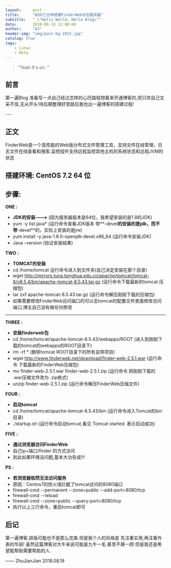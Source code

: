 ```yaml
---
layout:     post
title:      "如何三分钟搭建FinderWeb日志服务器"
subtitle:   " \"Hello World, Hello Blog\""
date:       2018-08-19 12:00:00
author:     "AJ"
header-img: "img/post-bg-2015.jpg"
catalog: true
tags:
    - Linux
    - Meta
---
```


> “Yeah It's on. ”


## 前言

第一遍Blog  准备写一点自己经过怎样的心历路程想着来开通博客的,但只奈自己文采不佳,无从开头!待后期整理好思路后我也出一遍博客的搭建过程! 

<p id = "build"></p>
---

## 正文
FinderWeb是一个高性能的Web版分布式文件管理工具，支持文件在线管理，日志文件在线查看和搜索.监控组件支持远程监控其他主机的系统状态和远程JVM的状态

## 搭建环境: CentOS 7.2 64 位 
     
## 步骤:

**ONE :**
* **JDK的安装--->**
(因为服务器版本是64位，我希望安装的是1.8的JDK)
* yum -y list java*  (运行命令查看JDK版本   带**-devel**的安装的是jdk，而不带**-devel**的，实际上安装的是jre)
* yum install -y java-1.8.0-openjdk-devel.x86_64  (运行命令安装JDK)
* Java –version   (验证安装结果)



**TWO :**
* **TOMCAT的安装**
* cd /home/tomcat   运行命令进入到文件夹(自己决定安装在那个目录)
* wget http://mirrors.tuna.tsinghua.edu.cn/apache/tomcat/tomcat-8/v8.5.4/bin/apache-tomcat-8.5.43.tar.gz  (运行命令下载最新的tomcat 压缩包)
* tar zxf apache-tomcat-8.5.43.tar.gz  (运行命令解压刚刚下载的压缩包)
* 如果需要修改FinderWeb访问端口的可以去tomcat的配置文件里面修改访问端口,博主自己没有做任何修改

---
**THREE :**
* **安装finderweb包**
* cd /home/tomcat/apache-tomcat-8.5.43/webapps/ROOT (进入到刚刚下载的tomcat的webapps的ROOT目录下)
* rm -rf *  (删除tomcat ROOT目录下的所有自带项目)
* wget http://www.finderweb.net/download/finder-web-2.5.1.war (运行命令 下载最新的FinderWeb压缩包)
* mv finder-web-2.5.1.war finder-web-2.5.1.zip  (运行命令 把刚刚下载的 .war压缩文件改为 .zip格式)
* unzip finder-web-2.5.1.zip (运行命令解压FinderWeb压缩文件)

**FOUR :**
* **启动tomcat**
* cd /home/tomcat/apache-tomcat-8.5.43/bin (运行命令进入Tomcat的bin目录)
* ./startup.sh (运行命令启动tomcat,看见 Tomcat started. 表示启动成功)

**FIVE :**
* **通过浏览器访问FinderWeb**
* 自己ip+端口/finder 的方式访问
* 到此如果环境没问题,基本大功告成!!!

**PS :**
* **若浏览器依然无法访问服务**
* 原因：Centos7的防火墙拦截了tomcat访问的8080端口
* firewall-cmd --permanent --zone=public --add-port=8080/tcp  
* firewall-cmd --reload  
* firewall-cmd --zone=public --query-port=8080/tcp 
* 执行以上三行命令，重启tomcat即可

## 后记

第一遍博客,排版可能也不是那么完美.但是我个人的风格是 先注重实用,再注重外表的华丽!
虽然这篇博客对大牛来说可能是九牛一毛.甚至不屑一顾.但是我还是希望能帮助需要帮助的人.

—— ZhuJianJian  2018.08.19


